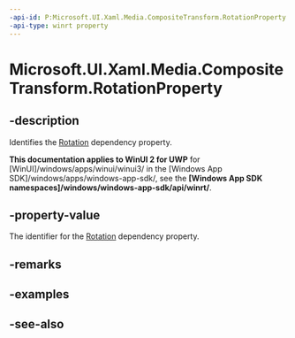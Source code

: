 ```yaml
---
-api-id: P:Microsoft.UI.Xaml.Media.CompositeTransform.RotationProperty
-api-type: winrt property
---
```


<!-- Property syntax
public Windows.UI.Xaml.DependencyProperty RotationProperty { get; }
-->

# Microsoft.UI.Xaml.Media.CompositeTransform.RotationProperty

## -description
Identifies the [Rotation](compositetransform_rotation.md) dependency property.

**This documentation applies to WinUI 2 for UWP** for [WinUI]/windows/apps/winui/winui3/ in the [Windows App SDK]/windows/apps/windows-app-sdk/, see the **[Windows App SDK namespaces]/windows/windows-app-sdk/api/winrt/**.

## -property-value
The identifier for the [Rotation](compositetransform_rotation.md) dependency property.

## -remarks

## -examples

## -see-also
